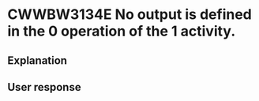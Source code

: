 # CWWBW3134E No output is defined in the 0 operation of the 1 activity.

## Explanation

## User response
